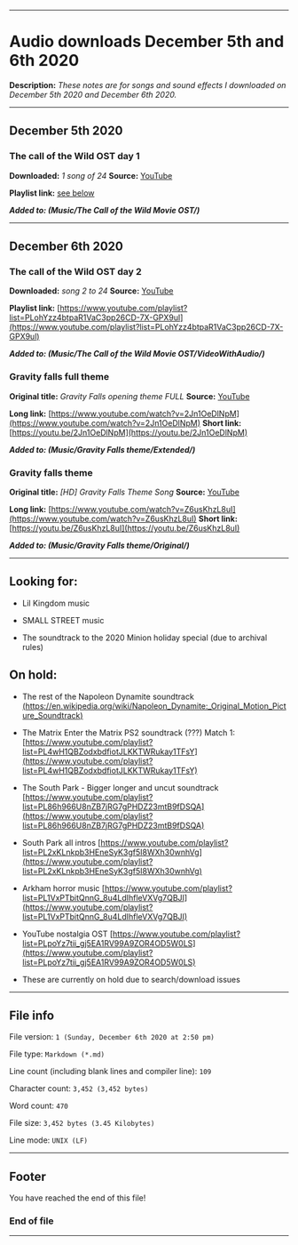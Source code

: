 
***

# Audio downloads December 5th and 6th 2020

<meta><!New plan for maintaining the collection: a new release will be published with every day with a new playlist(s) or playlist file set.!></meta>

**Description:** _These notes are for songs and sound effects I downloaded on December 5th 2020 and December 6th 2020._

***

## December 5th 2020

### The call of the Wild OST day 1

**Downloaded:** _1 song of 24_
**Source:** [YouTube](https://www.youtube.com/)

**Playlist link:** [see below](#The-call-of-the-Wild-OST-day-2)

_**Added to: (Music/The Call of the Wild Movie OST/)**_

***

## December 6th 2020

### The call of the Wild OST day 2

**Downloaded:** _song 2 to 24_
**Source:** [YouTube](https://www.youtube.com/)

**Playlist link:** [https://www.youtube.com/playlist?list=PLohYzz4btpaR1VaC3pp26CD-7X-GPX9ul](https://www.youtube.com/playlist?list=PLohYzz4btpaR1VaC3pp26CD-7X-GPX9ul)

_**Added to: (Music/The Call of the Wild Movie OST/VideoWithAudio/)**_

### Gravity falls full theme

**Original title:** _Gravity Falls opening theme FULL_
**Source:** [YouTube](https://www.youtube.com/)

**Long link:** [https://www.youtube.com/watch?v=2Jn1OeDlNpM](https://www.youtube.com/watch?v=2Jn1OeDlNpM)
**Short link:** [https://youtu.be/2Jn1OeDlNpM](https://youtu.be/2Jn1OeDlNpM)

_**Added to: (Music/Gravity Falls theme/Extended/)**_

### Gravity falls theme

**Original title:** _[HD] Gravity Falls Theme Song_
**Source:** [YouTube](https://www.youtube.com/)

**Long link:** [https://www.youtube.com/watch?v=Z6usKhzL8uI](https://www.youtube.com/watch?v=Z6usKhzL8uI)
**Short link:** [https://youtu.be/Z6usKhzL8uI](https://youtu.be/Z6usKhzL8uI)

_**Added to: (Music/Gravity Falls theme/Original/)**_

***

## Looking for:

* Lil Kingdom music

* SMALL STREET music

* The soundtrack to the 2020 Minion holiday special (due to archival rules)

## On hold:

* The rest of the Napoleon Dynamite soundtrack [(https://en.wikipedia.org/wiki/Napoleon_Dynamite:_Original_Motion_Picture_Soundtrack)](https://en.wikipedia.org/wiki/Napoleon_Dynamite:_Original_Motion_Picture_Soundtrack)

* The Matrix Enter the Matrix PS2 soundtrack (???) Match 1: [https://www.youtube.com/playlist?list=PL4wH1QBZodxbdfiotJLKKTWRukay1TFsY](https://www.youtube.com/playlist?list=PL4wH1QBZodxbdfiotJLKKTWRukay1TFsY)

* The South Park - Bigger longer and uncut soundtrack [https://www.youtube.com/playlist?list=PL86h966U8nZB7jRG7gPHDZ23mtB9fDSQA](https://www.youtube.com/playlist?list=PL86h966U8nZB7jRG7gPHDZ23mtB9fDSQA)

* South Park all intros [https://www.youtube.com/playlist?list=PL2xKLnkpb3HEneSyK3gf5I8WXh30wnhVg](https://www.youtube.com/playlist?list=PL2xKLnkpb3HEneSyK3gf5I8WXh30wnhVg)

* Arkham horror music [https://www.youtube.com/playlist?list=PL1VxPTbitQnnG_8u4LdIhfleVXVg7QBJI](https://www.youtube.com/playlist?list=PL1VxPTbitQnnG_8u4LdIhfleVXVg7QBJI)

* YouTube nostalgia OST [https://www.youtube.com/playlist?list=PLpoYz7tii_gj5EA1RV99A9ZOR4OD5W0LS](https://www.youtube.com/playlist?list=PLpoYz7tii_gj5EA1RV99A9ZOR4OD5W0LS)

* These are currently on hold due to search/download issues

***

## File info

File version: `1 (Sunday, December 6th 2020 at 2:50 pm)`

File type: `Markdown (*.md)`

Line count (including blank lines and compiler line): `109`

Character count: `3,452 (3,452 bytes)`

Word count: `470`

File size: `3,452 bytes (3.45 Kilobytes)`

Line mode: `UNIX (LF)`

***

## Footer

You have reached the end of this file!

### End of file

***

